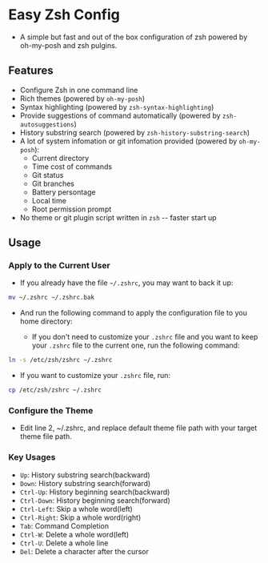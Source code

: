 # Easy Zsh Config

- A simple but fast and out of the box configuration of zsh powered by oh-my-posh and zsh pulgins.

## Features

- Configure Zsh in one command line
- Rich themes (powered by `oh-my-posh`)
- Syntax highlighting (powered by `zsh-syntax-highlighting`)
- Provide suggestions of command automatically (powered by `zsh-autosuggestions`)
- History substring search (powered by `zsh-history-substring-search`)
- A lot of system infomation or git infomation provided (powered by `oh-my-posh`):
  - Current directory
  - Time cost of commands
  - Git status
  - Git branches
  - Battery persontage
  - Local time
  - Root permission prompt
- No theme or git plugin script written in `zsh` -- faster start up

## Usage

### Apply to the Current User

- If you already have the file `~/.zshrc`, you may want to back it up:

```zsh
mv ~/.zshrc ~/.zshrc.bak
```

- And run the following command to apply the configuration file to you home directory:

  - If you don't need to customize your `.zshrc` file and you want to keep your `.zshrc` file to the current one, run the following command:
```zsh
ln -s /etc/zsh/zshrc ~/.zshrc
```

  - If you want to customize your `.zshrc` file, run:
```zsh
cp /etc/zsh/zshrc ~/.zshrc
```

### Configure the Theme

- Edit line 2, ~/.zshrc, and replace default theme file path with your target theme file path.

### Key Usages

- `Up`:           History substring search(backward)
- `Down`:         History substring search(forward)
- `Ctrl-Up`:      History beginning search(backward)
- `Ctrl-Down`:    History beginning search(forward)
- `Ctrl-Left`:    Skip a whole word(left)
- `Ctrl-Right`:   Skip a whole word(right)
- `Tab`:          Command Completion
- `Ctrl-W`:       Delete a whole word(left)
- `Ctrl-U`:       Delete a whole line
- `Del`:          Delete a character after the cursor
